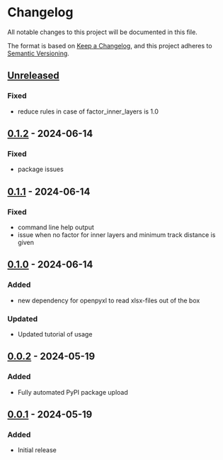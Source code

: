 # Changelog

All notable changes to this project will be documented in this file.

The format is based on [Keep a Changelog](https://keepachangelog.com/en/1.1.0/),
and this project adheres to [Semantic Versioning](https://semver.org/spec/v2.0.0.html).

## [Unreleased]
### Fixed
 - reduce rules in case of factor_inner_layers is 1.0

## [0.1.2] - 2024-06-14
### Fixed
 - package issues

## [0.1.1] - 2024-06-14
### Fixed
 - command line help output
 - issue when no factor for inner layers and minimum track distance is given 

## [0.1.0] - 2024-06-14
### Added
 - new dependency for openpyxl to read xlsx-files out of the box

### Updated
 - Updated tutorial of usage 

## [0.0.2] - 2024-05-19
### Added
 - Fully automated PyPI package upload

## [0.0.1] - 2024-05-19
### Added
 - Initial release 

[unreleased]: https://github.com/upb-lea/KiClearance/compare/0.1.2...HEAD
[0.1.2]: https://github.com/upb-lea/KiClearance/compare/0.1.0...0.1.2
[0.1.1]: https://github.com/upb-lea/KiClearance/compare/0.1.0...0.1.1
[0.1.0]: https://github.com/upb-lea/KiClearance/compare/0.0.2...0.1.0
[0.0.2]: https://github.com/upb-lea/KiClearance/compare/0.0.1...0.0.2
[0.0.1]: https://github.com/upb-lea/KiClearance/releases/tag/0.0.1
